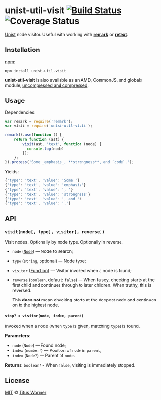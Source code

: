 # unist-util-visit [![Build Status][build-badge]][build-page] [![Coverage Status][coverage-badge]][coverage-page]

[Unist][] node visitor.  Useful with working with [**remark**][remark]
or [**retext**][retext].

## Installation

[npm][]:

```bash
npm install unist-util-visit
```

**unist-util-visit** is also available as an AMD, CommonJS, and
globals module, [uncompressed and compressed][releases].

## Usage

Dependencies:

```javascript
var remark = require('remark');
var visit = require('unist-util-visit');

remark().use(function () {
    return function (ast) {
        visit(ast, 'text', function (node) {
          console.log(node)
        });
    };
}).process('Some _emphasis_, **strongness**, and `code`.');
```

Yields:

```js
{'type': 'text', 'value': 'Some '}
{'type': 'text', 'value': 'emphasis'}
{'type': 'text', 'value': ', '}
{'type': 'text', 'value': 'strongness'}
{'type': 'text', 'value': ', and '}
{'type': 'text', 'value': '.'}
```

## API

### `visit(node[, type], visitor[, reverse])`

Visit nodes. Optionally by node type. Optionally in reverse.

*   `node` ([`Node`][node])
    — Node to search;

*   `type` (`string`, optional)
    — Node type;

*   `visitor` ([Function][visitor])
    — Visitor invoked when a node is found;

*   `reverse` (`boolean`, default: `false`)
    — When falsey, checking starts at the first child and continues
    through to later children.  When truthy, this is reversed.

    This **does not** mean checking starts at the deepest node and
    continues on to the highest node.

#### `stop? = visitor(node, index, parent)`

Invoked when a node (when `type` is given, matching `type`) is found.

**Parameters**:

*   `node` (`Node`) — Found node;
*   `index` (`number?`) — Position of `node` in `parent`;
*   `index` (`Node?`) — Parent of `node`.

**Returns**: `boolean?` - When `false`, visiting is immediately stopped.

## License

[MIT][license] © [Titus Wormer][author]

<!-- Definition -->

[build-badge]: https://img.shields.io/travis/wooorm/unist-util-visit.svg

[build-page]: https://travis-ci.org/wooorm/unist-util-visit

[coverage-badge]: https://img.shields.io/codecov/c/github/wooorm/unist-util-visit.svg

[coverage-page]: https://codecov.io/github/wooorm/unist-util-visit?branch=master

[npm]: https://docs.npmjs.com/cli/install

[releases]: https://github.com/wooorm/unist-util-visit/releases

[license]: LICENSE

[author]: http://wooorm.com

[unist]: https://github.com/wooorm/unist

[retext]: https://github.com/wooorm/retext

[remark]: https://github.com/wooorm/remark

[node]: https://github.com/wooorm/unist#node

[visitor]: #stop--visitornode-index-parent
